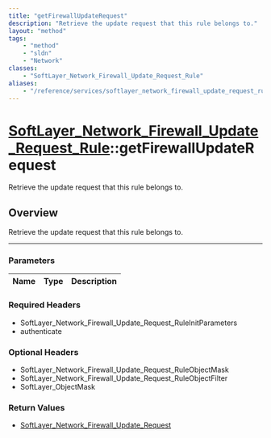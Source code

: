 ```yaml
---
title: "getFirewallUpdateRequest"
description: "Retrieve the update request that this rule belongs to."
layout: "method"
tags:
    - "method"
    - "sldn"
    - "Network"
classes:
    - "SoftLayer_Network_Firewall_Update_Request_Rule"
aliases:
    - "/reference/services/softlayer_network_firewall_update_request_rule/getFirewallUpdateRequest"
---
```

# [SoftLayer_Network_Firewall_Update_Request_Rule](/reference/services/SoftLayer_Network_Firewall_Update_Request_Rule)::getFirewallUpdateRequest


Retrieve the update request that this rule belongs to.


## Overview 
Retrieve the update request that this rule belongs to.

-----

### Parameters 
|Name | Type | Description |
| --- | --- | --- |


### Required Headers
* SoftLayer_Network_Firewall_Update_Request_RuleInitParameters
* authenticate


### Optional Headers
* SoftLayer_Network_Firewall_Update_Request_RuleObjectMask
* SoftLayer_Network_Firewall_Update_Request_RuleObjectFilter
* SoftLayer_ObjectMask

### Return Values
* <a href='/reference/datatypes/SoftLayer_Network_Firewall_Update_Request'>SoftLayer_Network_Firewall_Update_Request </a>




